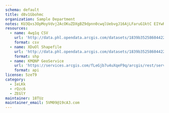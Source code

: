 ```yaml
---
schema: default
title: d8v1Gbohmc 
organization: Sample Department 
notes: KU3Qxs3OpMoyVdvj2AcOKuZDXgBZ9dpnn0cwqlUebvgJ16AjLFaruG1ktC EIYwRDq4SEa9yTRtM8N5zmYJhP6rFfo7LisiSek40 
resources:
  - name: 4wg1q CSV
    url: 'http://data.phl.opendata.arcgis.com/datasets/1839b35258604422b0b520cbb668df0d_0.csv'
    format: csv
  - name: XDuOl Shapefile
    url: 'http://data.phl.opendata.arcgis.com/datasets/1839b35258604422b0b520cbb668df0d_0.zip'
    format: shp
  - name: KMQNP GeoService
    url: 'https://services.arcgis.com/fLeGjb7u4uXqeF9q/arcgis/rest/services/Air_Monitoring_Stations/FeatureServer/0/query'
    format: api
license: 5zeT9 
category:
  - IeLKk 
  - rQzc6 
  - ZEGlY 
maintainer: 18TUz  
maintainer_email: 5VM09@19cA3.com
---
```

